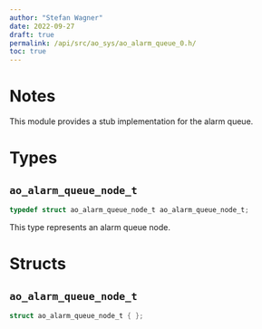 ```yaml
---
author: "Stefan Wagner"
date: 2022-09-27
draft: true
permalink: /api/src/ao_sys/ao_alarm_queue_0.h/
toc: true
---
```


# Notes

This module provides a stub implementation for the alarm queue.

# Types

## `ao_alarm_queue_node_t`

```c
typedef struct ao_alarm_queue_node_t ao_alarm_queue_node_t;
```

This type represents an alarm queue node.

# Structs

## `ao_alarm_queue_node_t`

```c
struct ao_alarm_queue_node_t { };
```
